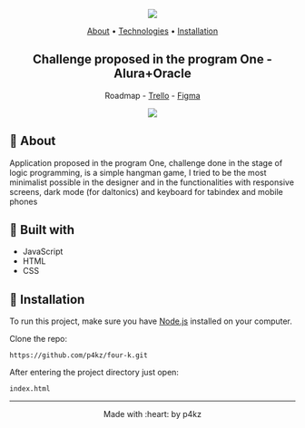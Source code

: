 <p align="center">
  <img height="" src="https://i.imgur.com/7FeXtgT.png">
</p>

<p align="center">
    <a href="https://github.com/p4kz/four-k#about">About</a> 
  • <a href="https://github.com/p4kz/four-k#techs">Technologies</a> 
  • <a href="https://github.com/p4kz/four-k#execute">Installation</a>
    <h2 align="center">Challenge proposed in the program One - Alura+Oracle</h2>
</p>

<p align="center">
  Roadmap - <a href='https://trello.com/b/KgdalG4c/alura-challenges-2'>Trello</a> - <a href='https://www.figma.com/file/ivdAT0YnM4TjZWbMzmTrvS/Alura-Challenge---Desafio-2---L%C3%B3gica-(Copy)?node-id=10%3A158'>Figma</a>
</p>

<p align="center">
  <img src="https://i.imgur.com/HElqPc0.png?1">
</p>

## :pushpin: About

<p id="about">
  Application proposed in the program One, challenge done in the stage of logic programming, is a simple hangman game, I tried to be the most minimalist      possible in the designer and in the functionalities with responsive screens, dark mode (for daltonics) and keyboard for tabindex and mobile phones
</p>

## :pushpin: Built with

<ul id="techs">
    <li>JavaScript</li>
    <li>HTML</li>
    <li>CSS</li>
</ul>

## :pushpin: Installation

<p>To run this project, make sure you have <a href="https://nodejs.org/en/download/">Node.js</a> installed on your computer.</p>
<p>Clone the repo:</p>

`https://github.com/p4kz/four-k.git`

<p id="execute">
    After entering the project directory just open:
</p>

`index.html`

<footer>
    <hr></hr>
<p align="center">
Made with :heart: by p4kz
</p>
</footer>
